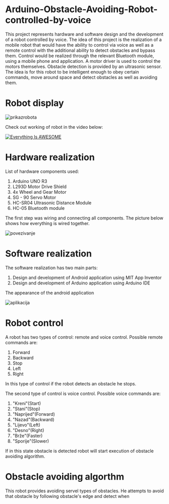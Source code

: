 
# Arduino-Obstacle-Avoiding-Robot-controlled-by-voice

This project represents hardware and software design and the development of a robot controlled by voice. The idea of this project is the realization of a mobile robot that would have the ability to control via voice as well as a remote control with the additional ability to detect obstacles and bypass them. Control would be realized through the relevant Bluetooth module, using a mobile phone and application. A motor driver is used to control the motors themselves. Obstacle detection is provided by an ultrasonic sensor. The idea is for this robot to be intelligent enough to obey certain commands, move around space and detect obstacles as well as avoiding them.

# Robot display

![prikazrobota](https://user-images.githubusercontent.com/75175755/111798156-1579b080-88ca-11eb-9cc9-701813a57c7a.jpg)

Check out working of robot in the video below:

[![Everything Is AWESOME](https://img.youtube.com/vi/StTqXEQ2l-Y/0.jpg)](https://www.youtube.com/watch?v=0ZskeoQ-Kg4)
# Hardware realization
List of hardware components used:

1. Arduino UNO R3
2. L293D Motor Drive Shield
3. 4x Wheel and Gear Motor
4. SG - 90 Servo Motor
5. HC-SR04 Ultrasonic Distance Module 
6. HC-05 Bluetooth module

The first step was wiring and connecting all components. The picture below shows how everything is wired together.

![povezivanje](https://user-images.githubusercontent.com/75175755/111800169-fed45900-88cb-11eb-9d23-45f4ef7fe03c.png)


# Software realization

The software realization has two main parts:

1. Design and development of Android application using MIT App Inventor
2. Design and development of Arduino application using Arduino IDE

The appearance of the android application

![aplikacija](https://user-images.githubusercontent.com/75175755/111801003-cc772b80-88cc-11eb-8d1f-d12db349570a.png)


# Robot control

A robot has two types of control: remote and voice control.
Possible remote commands are:

1. Forward
2. Backward
3. Stop
4. Left 
5. Right

In this type of control if the robot detects an obstacle he stops.

The second type of control is voice control.
Possible voice commands are:

1. "Kreni"(Start)
2. "Stani"(Stop)
3. "Naprijed"(Forward)
4. "Nazad"(Backward)
5. "Lijevo"(Left)
6. "Desno"(Right)
7. "Brže"(Faster)
8. "Sporije"(Slower)

If in this state obstacle is detected robot will start execution of obstacle avoiding algorithm. 

# Obstacle avoiding algorthm

This robot provides avoiding servel types of obstacles. He attempts to avoid that obstacle by following obstacle's edge and detect when 
